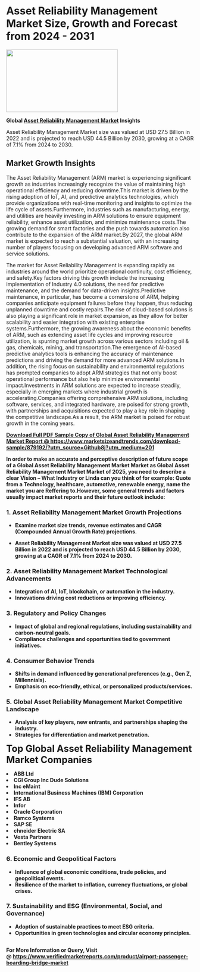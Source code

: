 <H1>Asset Reliability Management Market Size, Growth and Forecast from 2024 - 2031</H1><img class="aligncenter size-medium wp-image-584254" src="https://thirdeyenews.in/wp-content/uploads/2024/09/Global-Market-Research-300x168.jpeg" alt="" width="300" height="168" /><p><strong>Global&nbsp;<a href="https://www.marketsizeandtrends.com/download-sample/879192/?utm_source=Github8j?utm_medium=201">Asset Reliability Management Market</a> Insights</strong></p><p>Asset Reliability Management Market size was valued at USD 27.5 Billion in 2022 and is projected to reach USD 44.5 Billion by 2030, growing at a CAGR of 7.1% from 2024 to 2030.</p><p><h2>Market Growth Insights</h2> <p>The Asset Reliability Management (ARM) market is experiencing significant growth as industries increasingly recognize the value of maintaining high operational efficiency and reducing downtime.This market is driven by the rising adoption of IoT, AI, and predictive analytics technologies, which provide organizations with real-time monitoring and insights to optimize the life cycle of assets.Furthermore, industries such as manufacturing, energy, and utilities are heavily investing in ARM solutions to ensure equipment reliability, enhance asset utilization, and minimize maintenance costs.The growing demand for smart factories and the push towards automation also contribute to the expansion of the ARM market.By 2027, the global ARM market is expected to reach a substantial valuation, with an increasing number of players focusing on developing advanced ARM software and service solutions.</p> <p><strong><a href="sample_download_link_here"></a></strong></p> <p>The market for Asset Reliability Management is expanding rapidly as industries around the world prioritize operational continuity, cost efficiency, and safety.Key factors driving this growth include the increasing implementation of Industry 4.0 solutions, the need for predictive maintenance, and the demand for data-driven insights.Predictive maintenance, in particular, has become a cornerstone of ARM, helping companies anticipate equipment failures before they happen, thus reducing unplanned downtime and costly repairs.The rise of cloud-based solutions is also playing a significant role in market expansion, as they allow for better scalability and easier integration with existing enterprise systems.Furthermore, the growing awareness about the economic benefits of ARM, such as extending asset life cycles and improving resource utilization, is spurring market growth across various sectors including oil & gas, chemicals, mining, and transportation.The emergence of AI-based predictive analytics tools is enhancing the accuracy of maintenance predictions and driving the demand for more advanced ARM solutions.In addition, the rising focus on sustainability and environmental regulations has prompted companies to adopt ARM strategies that not only boost operational performance but also help minimize environmental impact.Investments in ARM solutions are expected to increase steadily, especially in emerging markets where industrial growth is accelerating.Companies offering comprehensive ARM solutions, including software, services, and integrated hardware, are poised for strong growth, with partnerships and acquisitions expected to play a key role in shaping the competitive landscape.As a result, the ARM market is poised for robust growth in the coming years.</p> <p><strong><a href="get_more_link_here"></p><p><span class=""><strong>Download Full PDF Sample Copy of Global Asset Reliability Management Market Report</strong> @ <a href="https://www.marketsizeandtrends.com/download-sample/879192/?utm_source=Github8j?utm_medium=201" target="_blank">https://www.marketsizeandtrends.com/download-sample/879192/?utm_source=Github8j?utm_medium=201</a></span></p><p>In order to make an accurate and perceptive description of future scope of a Global&nbsp;Asset Reliability Management Market Market as Global&nbsp;Asset Reliability Management Market Market of 2025, you need to describe a clear Vision &ndash; What Industry or Linda can you think of for example: Quote from a Technology, healthcare, automotive, renewable energy, name the market you are Reffering to.However, some general trends and factors usually impact market reports and their future outlook include:</p><h3>1.&nbsp;<strong>Asset Reliability Management Market Growth Projections</strong></h3><ul><li>Examine market size trends, revenue estimates and CAGR (Compounded Annual Growth Rate) projections.</li><li><p>Asset Reliability Management Market size was valued at USD 27.5 Billion in 2022 and is projected to reach USD 44.5 Billion by 2030, growing at a CAGR of 7.1% from 2024 to 2030.</p></li></ul><h3>2.&nbsp;<strong>Asset Reliability Management Market Technological Advancements</strong></h3><ul><li>Integration of AI, IoT, blockchain, or automation in the industry.</li><li>Innovations driving cost reductions or improving efficiency.</li></ul><h3>3.&nbsp;<strong>Regulatory and Policy Changes</strong></h3><ul><li>Impact of global and regional regulations, including sustainability and carbon-neutral goals.</li><li>Compliance challenges and opportunities tied to government initiatives.</li></ul><h3>4.&nbsp;<strong>Consumer Behavior Trends</strong></h3><ul><li>Shifts in demand influenced by generational preferences (e.g., Gen Z, Millennials).</li><li>Emphasis on eco-friendly, ethical, or personalized products/services.</li></ul><h3>5.&nbsp;<strong>Global Asset Reliability Management Market Competitive Landscape</strong></h3><ul><li>Analysis of key players, new entrants, and partnerships shaping the industry.</li><li>Strategies for differentiation and market penetration.</li></ul><p data-pm-slice="1 1 []"><span style="color: inherit; font-family: inherit; font-size: 25px;">Top Global Asset Reliability Management Market Companies</span></p><div class="" data-test-id=""><p><li>ABB Ltd</li><li> CGI Group Inc Dude Solutions</li><li> Inc eMaint</li><li> International Business Machines (IBM) Corporation</li><li> IFS AB</li><li> Infor</li><li> Oracle Corporation</li><li> Ramco Systems</li><li> SAP SE</li><li> chneider Electric SA</li><li> Vesta Partners</li><li> Bentley Systems</li></p></div><h3>6.&nbsp;<strong>Economic and Geopolitical Factors</strong></h3><ul><li>Influence of global economic conditions, trade policies, and geopolitical events.</li><li>Resilience of the market to inflation, currency fluctuations, or global crises.</li></ul><h3>7.&nbsp;<strong>Sustainability and ESG (Environmental, Social, and Governance)</strong></h3><ul><li>Adoption of sustainable practices to meet ESG criteria.</li><li>Opportunities in green technologies and circular economy principles.</li></ul><h2><strong style="font-size: 14px;">For More Information or Query, Visit @&nbsp;</strong><a style="background-color: #ffffff; font-size: 14px;" href="https://www.marketsizeandtrends.com/report/asset-reliability-management-market/" target="_blank">https://www.verifiedmarketreports.com/product/airport-passenger-boarding-bridge-market</a></h2>